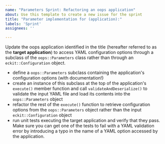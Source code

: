 ```yaml
---
name: "Parameters Sprint: Refactoring an oops application"
about: Use this template to create a new issue for the sprint
title: "Parameter implementation for (application):"
labels: 'Sprint'
assignees: ''

---
```


Update the oops application identified in the title (hereafter referred to as the **target application**) to access YAML configuration options through a subclass of the ``oops::Parameters`` class rather than through an ``eckit::Configuration`` object.

- define a ``oops::Parameters`` subclass containing the application's configuration options (with documentation!)
- create an instance of this subclass at the top of the application's ``execute()`` member function and call ``validateAndDeserialize()`` to validate the input YAML file and load its contents into the ``oops::Parameters`` object
- refactor the rest of the ``execute()`` function to retrieve configuration options from the ``oops::Parameters`` object rather than the input ``eckit::Configuration`` object
- run unit tests executing the target application and verify that they pass. Make sure you can get one of the tests to fail with a YAML validation error by introducing a typo in the name of a YAML option accessed by the application.
